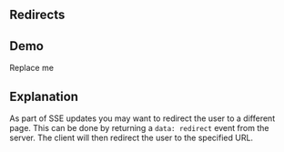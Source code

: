 ## Redirects

## Demo

<div id="update" data-on-load="$$get('/examples/redirects/data')">
     Replace me
</div>

## Explanation

As part of SSE updates you may want to redirect the user to a different page. This can be done by returning a `data: redirect` event from the server. The client will then redirect the user to the specified URL.
